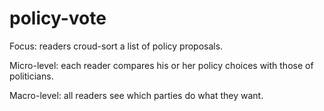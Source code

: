 policy-vote
===========

Focus: readers croud-sort a list of policy proposals.

Micro-level: each reader compares his or her policy choices with those of
politicians.

Macro-level: all readers see which parties do what they want.
